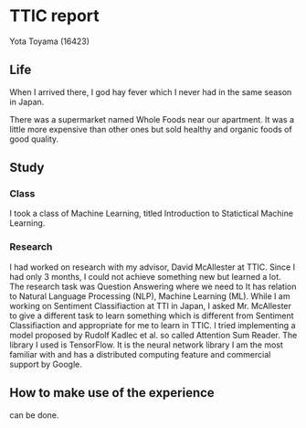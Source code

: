 ﻿# TTIC report

Yota Toyama (16423)


## Life

When I arrived there, I god hay fever which I never had in the same season
in Japan.

There was a supermarket named Whole Foods near our apartment.
It was a little more expensive than other ones but sold healthy and organic
foods of good quality.


## Study

### Class

I took a class of Machine Learning, titled Introduction to Statictical Machine
Learning.


### Research

I had worked on research with my advisor, David McAllester at TTIC.
Since I had only 3 months, I could not achieve something new but learned a lot.
The research task was Question Answering where we need to
It has relation to Natural Language Processing (NLP), Machine Learning (ML).
While I am working on Sentiment Classifiaction at TTI in Japan,
I asked Mr. McAllester to give a different task to learn something which is
different from Sentiment Classifiaction and appropriate for me to learn
in TTIC.
I tried implementing a model proposed by Rudolf Kadlec et al.  so called
Attention Sum Reader.
The library I used is TensorFlow.
It is the neural network library I am the most familiar with and
has a distributed computing feature and commercial support by Google.


## How to make use of the experience

can be done.

